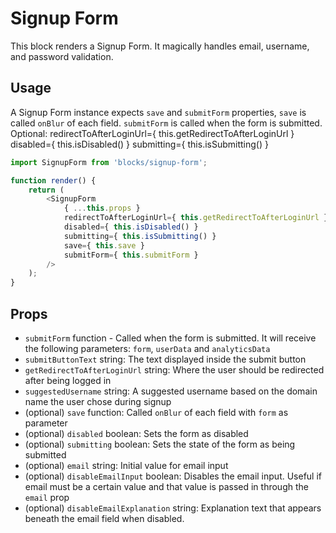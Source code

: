 # Signup Form

This block renders a Signup Form. It magically handles email, username, and password validation.

## Usage

A Signup Form instance expects `save` and `submitForm` properties, `save` is called `onBlur` of each field. `submitForm` is called when the form is submitted.
Optional:
redirectToAfterLoginUrl={ this.getRedirectToAfterLoginUrl }
disabled={ this.isDisabled() }
submitting={ this.isSubmitting() }

```js
import SignupForm from 'blocks/signup-form';

function render() {
	return (
		<SignupForm
			{ ...this.props }
			redirectToAfterLoginUrl={ this.getRedirectToAfterLoginUrl }
			disabled={ this.isDisabled() }
			submitting={ this.isSubmitting() }
			save={ this.save }
			submitForm={ this.submitForm }
		/>
	);
}
```

## Props

- `submitForm` function - Called when the form is submitted. It will receive the following parameters: `form`, `userData` and `analyticsData`
- `submitButtonText` string: The text displayed inside the submit button
- `getRedirectToAfterLoginUrl` string: Where the user should be redirected after being logged in
- `suggestedUsername` string: A suggested username based on the domain name the user chose during signup
- (optional) `save` function: Called `onBlur` of each field with `form` as parameter
- (optional) `disabled` boolean: Sets the form as disabled
- (optional) `submitting` boolean: Sets the state of the form as being submitted
- (optional) `email` string: Initial value for email input
- (optional) `disableEmailInput` boolean: Disables the email input. Useful if email must be a certain value and that value is passed in through the `email` prop
- (optional) `disableEmailExplanation` string: Explanation text that appears beneath the email field when disabled.
